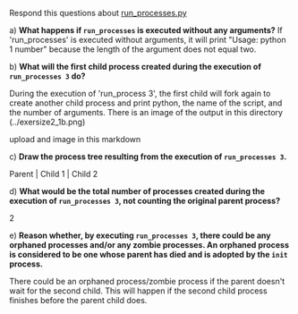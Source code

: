 Respond this questions about [run_processes.py](../run_processes.py)

a) **What happens if `run_processes` is executed without any arguments?**
If 'run_processes' is executed without arguments, it will print "Usage: python 1 number" because the length of the argument does not equal two. 

b) **What will the first child process created during the execution of `run_processes 3` do?**

During the execution of 'run_process 3', the first child will fork again to create another child process and print python, the name of the script, and the number of arguments. There is an image of the output in this directory (../exersize2_1b.png)

upload and image in this markdown

c) **Draw the process tree resulting from the execution of `run_processes 3`.**

Parent
   |
Child 1
   |
Child 2

d) **What would be the total number of processes created during the execution of `run_processes 3`, not counting the original parent process?**

2

e) **Reason whether, by executing `run_processes 3`, there could be any orphaned processes and/or any zombie processes. An orphaned process is considered to be one whose parent has died and is adopted by the `init` process.**

There could be an orphaned process/zombie process if the parent doesn't wait for the second child. This will happen if the second child process finishes before the parent child does.